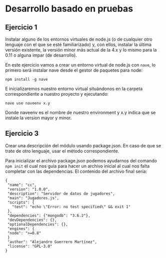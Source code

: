 # Desarrollo basado en pruebas

## Ejercicio 1

Instalar alguno de los entornos virtuales de node.js (o de cualquier otro lenguaje con el que se esté familiarizado) y, con ellos, instalar la última versión existente, la versión minor más actual de la 4.x y lo mismo para la 0.11 o alguna impar (de desarrollo).


En este ejercicio vamos a crear un entorno virtual de node.js con `nave`, lo primero será instalar nave desde el gestor de paquetes para node:

`npm install -g nave`

E inicializaremos nuestro entorno virtual situándonos en la carpeta correspondiente a nuestro proyecto y ejecutando:

`nave use naveenv x.y`

Donde naveenv es el nombre de nuestro environment y x.y indica que se instale la version mayor y minor.

## Ejercicio 3

Crear una descripción del módulo usando package.json. En caso de que se trate de otro lenguaje, usar el método correspondiente.


Para inicializar el archivo package.json podemos ayudarnos del comando `npm init` el cual nos guia para hacer un archivo inicial al cual nos falta completar con las dependencias. El contenido del archivo final sería:

    {  
     "name": "cc",  
     "version": "1.0.0",  
     "description": "Servidor de datos de jugadores",  
     "main": "Jugadores.js",  
     "scripts": {  
       "test": "echo \"Error: no test specified\" && exit 1"  
     },  
     "dependencies": {"mongodb": "3.6.2"},  
     "devDependencies": {},  
     "optionalDependencies": {},  
     "engines": {  
     "node": ">=0.8"  
     }  
     "author": "Alejandro Guerrero Martínez",  
     "license": "GPL-3.0"  
    }
